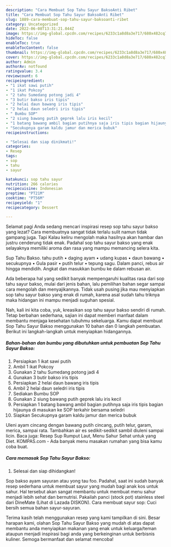 ```yaml
---
description: "Cara Membuat Sop Tahu Sayur BaksoAnti Ribet"
title: "Cara Membuat Sop Tahu Sayur BaksoAnti Ribet"
slug: 1889-cara-membuat-sop-tahu-sayur-baksoanti-ribet
category: Uncategorized
date: 2022-06-08T13:31:21.044Z
image: https://img-global.cpcdn.com/recipes/6233c1a8d8a3e717/680x482cq70/sop-tahu-sayur-bakso-foto-resep-utama.jpg
hideToc: false
enableToc: true
enableTocContent: false
thumbnail: https://img-global.cpcdn.com/recipes/6233c1a8d8a3e717/680x482cq70/sop-tahu-sayur-bakso-foto-resep-utama.jpg
cover: https://img-global.cpcdn.com/recipes/6233c1a8d8a3e717/680x482cq70/sop-tahu-sayur-bakso-foto-resep-utama.jpg
author: Admin
authorAv: notfound
ratingvalue: 3.4
reviewcount: 6
recipeingredient:
- "1 ikat sawi putih"
- "1 ikat Pokcoy"
- "2 tahu Sumedang potong jadi 4"
- "3 butir bakso iris tipis"
- "2 helai daun bawang iris tipis"
- "2 helai daun seledri iris tipis"
- " Bumbu SOP"
- "2 siung bawang putih geprek lalu iris kecil"
- "1 batang bawang ambil bagian putihnya saja iris tipis bagian hijaunya di masukan ke SOP terkahir bersama seledri"
- "Secukupnya garam kaldu jamur dan merica bubuk"
recipeinstructions:

- "Selesai dan siap dinikmati!"
categories:
- Resep
tags:
- sop
- tahu
- sayur

katakunci: sop tahu sayur 
nutrition: 266 calories
recipecuisine: Indonesian
preptime: "PT21M"
cooktime: "PT56M"
recipeyield: "1"
recipecategory: Dessert

---
```



Selamat pagi Anda sedang mencari inspirasi resep sop tahu sayur bakso yang lezat? Cara membuatnya sangat tidak terlalu sulit namun tidak gampang juga. Tapi Kalau keliru mengolah maka hasilnya akan hambar dan justru cenderung tidak enak. Padahal sop tahu sayur bakso yang enak selayaknya memiliki aroma dan rasa yang mampu memancing selera kita.


Sup Tahu Bakso. tahu putih • daging ayam • udang kupas • daun bawang • secukupnya • Gula pasir • putih telur • tepung sagu. Dalam panci, rebus air hingga mendidih. Angkat dan masukkan bumbu ke dalam rebusan air.

Ada beberapa hal yang sedikit banyak mempengaruhi kualitas rasa dari sop tahu sayur bakso, mulai dari jenis bahan, lalu pemilihan bahan segar sampai cara mengolah dan menyajikannya. Tidak usah pusing jika mau menyiapkan sop tahu sayur bakso yang enak di rumah, karena asal sudah tahu triknya maka hidangan ini mampu menjadi suguhan spesial.


Nah, kali ini kita coba, yuk, kreasikan sop tahu sayur bakso sendiri di rumah. Tetap berbahan sederhana, sajian ini dapat memberi manfaat dalam membantu menjaga kesehatan tubuhmu sekeluarga. Kamu dapat membuat Sop Tahu Sayur Bakso menggunakan 10 bahan dan 0 langkah pembuatan. Berikut ini langkah-langkah untuk menyiapkan hidangannya.

<!--inarticleads1-->

##### Bahan-bahan dan bumbu yang dibutuhkan untuk pembuatan Sop Tahu Sayur Bakso:

1. Persiapkan 1 ikat sawi putih
1. Ambil 1 ikat Pokcoy
1. Gunakan 2 tahu Sumedang potong jadi 4
1. Gunakan 3 butir bakso iris tipis
1. Persiapkan 2 helai daun bawang iris tipis
1. Ambil 2 helai daun seledri iris tipis
1. Sediakan  Bumbu SOP
1. Gunakan 2 siung bawang putih geprek lalu iris kecil
1. Persiapkan 1 batang bawang ambil bagian putihnya saja iris tipis bagian hijaunya di masukan ke SOP terkahir bersama seledri
1. Siapkan Secukupnya garam kaldu jamur dan merica bubuk


Uleni ayam cincang dengan bawang putih cincang, putih telur, garam, merica, sampai rata. Tambahkan air es sedikit-sedikit sambil diuleni sampai licin. Baca juga: Resep Sup Rumput Laut, Menu Sahur Sehat untuk yang Diet. KOMPAS.com - Ada banyak menu masakan rumahan yang bisa kamu coba buat. 

<!--inarticleads2-->

##### Cara memasak Sop Tahu Sayur Bakso:


1. Selesai dan siap dihidangkan!

Sop bakso ayam sayuran atau yong tau foo. Padahal, saat ini sudah banyak resep sederhana untuk membuat sayur yang mudah bagi anak kos untuk sahur. Hal tersebut akan sangat membantu untuk membuat menu sahur menjadi lebih sehat dan bernutrisi. Pakailah panci (stock pot) stainless steel dari DineMate (Lihat di Lazada DISKON). Cara membuat sayur sop: Cuci bersih semua bahan sayur-sayuran. 

Terima kasih telah menggunakan resep yang kami tampilkan di sini. Besar harapan kami, olahan Sop Tahu Sayur Bakso yang mudah di atas dapat membantu anda menyiapkan makanan yang enak untuk keluarga/teman ataupun menjadi inspirasi bagi anda yang berkeinginan untuk berbisnis kuliner. Semoga bermanfaat dan selamat mencoba!
